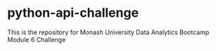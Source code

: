 # python-api-challenge
This is the repository for Monash University Data Analytics Bootcamp Module 6 Challenge
